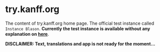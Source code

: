 # try.kanff.org
The content of try.kanff.org home page. The official test instance called `Instance Blason`.  **Currently the test instance is available without any explanation on [here](kanff.mypcnv.ch)**.

**DISCLAIMER: Text, translations and app is not ready for the moment...**
